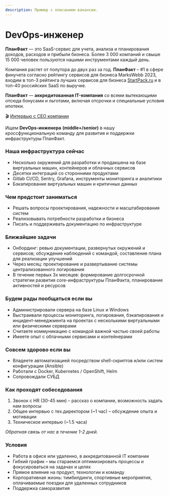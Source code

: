 ```yaml
---
description: Пример с описанием вакансии.
---
```


# DevOps-инженер

**ПланФакт** — это SaaS-сервис для учета, анализа и планирования доходов, расходов и прибыли бизнеса. Более 3 000 компаний и свыше 15 000 человек пользуются нашими инструментами каждый день.

Компания растет от полутора до двух раз за год. **ПланФакт** – #1 в сфере финучета согласно рейтингу сервисов для бизнеса MarksWebb 2023, входим в топ-3 рейтинга лучших сервисов для бизнеса [StartPack.ru](http://startpack.ru/) и в топ-40 российских SaaS по выручке.

**ПланФакт** — **аккредитованная IT-компания** со всеми вытекающими отсюда бонусами и льготами, включая отсрочки и специальные условия ипотеки.

🎬 [Интервью с СЕО компании](https://www.youtube.com/watch?v=HE\_UWHOTHHY)

Ищем **DevOps-инженера** **(middle+/senior)** в нашу кроссфункциональную команду для развития и поддержки инфраструктуры ПланФакт.

### Наша инфраструктура сейчас <a href="#devopsinzhener-nashainfrastrukturaseichas" id="devopsinzhener-nashainfrastrukturaseichas"></a>

* Несколько окружений для разработки и продакшена на базе виртуальных машин, контейнеров и облачных сервисов
* Десятки интеграций со сторонними продуктами
* Gitlab CI/CD, Sentry, Grafana, инструменты мониторинга и аналитики
* Бэкапирование виртуальных машин и критичных данных

### Чем предстоит заниматься <a href="#devopsinzhener-chempredstoitzanimatsya" id="devopsinzhener-chempredstoitzanimatsya"></a>

* Решать вопросы проектирования, надежности и масштабирования систем
* Реализовывать потребности разработки и бизнеса
* Писать и поддерживать документацию по инфраструктуре

### Ближайшие задачи <a href="#devopsinzhener-blizhaishiezadachi" id="devopsinzhener-blizhaishiezadachi"></a>

* Онбординг: ревью документации, развернутых окружений и сервисов; обсуждение наблюдений с командой, составление плана для реализации улучшений
* Через месяц: проектирование и развертывание системы централизованного логирования
* В течение первых 3х месяцев: формирование долгосрочной стратегии развития core-инфраструктуры ПланФакта, планирование активностей и ресурсов

### Будем рады пообщаться если вы <a href="#devopsinzhener-budemradypoobshatsyaeslivy" id="devopsinzhener-budemradypoobshatsyaeslivy"></a>

* Администрировали сервера на базе Linux и Windows
* Выстраивали процессы мониторинга, логирования, бэкапирования и инцидент-менеджмента на проектах с несколькими виртуальными или физическими серверами
* Считаете коммуникацию с командой важной частью своей работы
* Имеете опыт с облачными сервисами и контейнерами

### Совсем здорово если вы <a href="#devopsinzhener-sovsemzdorovoeslivy" id="devopsinzhener-sovsemzdorovoeslivy"></a>

* Владеете автоматизацией посредством shell-скриптов и/или систем конфигурации (Ansible)
* Работали с Docker, Kubernetes / OpenShift, Helm
* Сопровождали СУБД

### Как проходят собеседования <a href="#devopsinzhener-kakprokhodyatsobesedovaniya" id="devopsinzhener-kakprokhodyatsobesedovaniya"></a>

1. Звонок с HR (30-45 мин) – рассказ о компании, возможность задать нам вопросы
2. Общее интервью с тех.директором (\~1 час) – обсуждение опыта и мотивации
3. Техническое интервью (\~1.5 часа)

_Обратная связь от нас в течение 1-2 дней._

### Условия <a href="#devopsinzhener-usloviya" id="devopsinzhener-usloviya"></a>

* Работа в офисе или удаленно, в аккредитованной IT компании
* Гибкий график – мы стараемся оптимизировать процессы и фокусироваться на задачах и целях
* Прямое влияние на продукт, технологии и команду
* Корпоративная жизнь: тимбилдинги, спортивные мероприятия, оплачиваемые поездки для удаленных сотрудников
* Поддержка саморазвития
